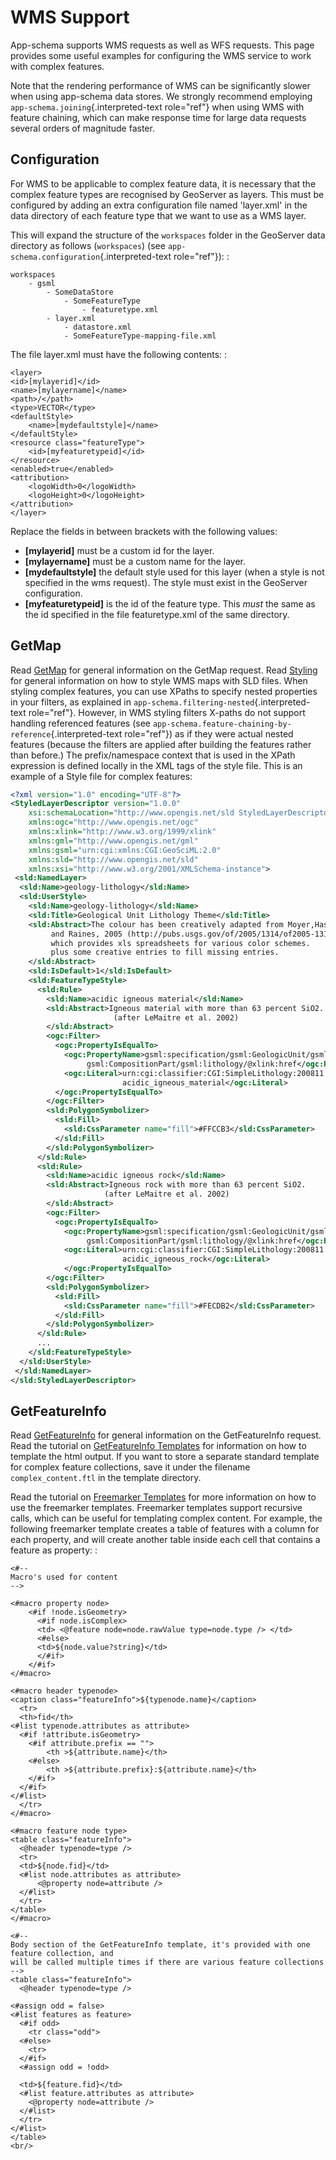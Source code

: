 # WMS Support

App-schema supports WMS requests as well as WFS requests. This page provides some useful examples for configuring the WMS service to work with complex features.

Note that the rendering performance of WMS can be significantly slower when using app-schema data stores. We strongly recommend employing `app-schema.joining`{.interpreted-text role="ref"} when using WMS with feature chaining, which can make response time for large data requests several orders of magnitude faster.

## Configuration

For WMS to be applicable to complex feature data, it is necessary that the complex feature types are recognised by GeoServer as layers. This must be configured by adding an extra configuration file named 'layer.xml' in the data directory of each feature type that we want to use as a WMS layer.

This will expand the structure of the `workspaces` folder in the GeoServer data directory as follows (`workspaces`) (see `app-schema.configuration`{.interpreted-text role="ref"}): :

    workspaces
        - gsml
            - SomeDataStore
                - SomeFeatureType
                    - featuretype.xml
            - layer.xml
                - datastore.xml
                - SomeFeatureType-mapping-file.xml

The file layer.xml must have the following contents: :

    <layer>
    <id>[mylayerid]</id>
    <name>[mylayername]</name>
    <path>/</path>
    <type>VECTOR</type>
    <defaultStyle>
        <name>[mydefaultstyle]</name>
    </defaultStyle>
    <resource class="featureType">
        <id>[myfeaturetypeid]</id>
    </resource>
    <enabled>true</enabled>
    <attribution>
        <logoWidth>0</logoWidth>
        <logoHeight>0</logoHeight>
    </attribution>
    </layer> 

Replace the fields in between brackets with the following values:

-   **[mylayerid]** must be a custom id for the layer.
-   **[mylayername]** must be a custom name for the layer.
-   **[mydefaultstyle]** the default style used for this layer (when a style is not specified in the wms request). The style must exist in the GeoServer configuration.
-   **[myfeaturetypeid]** is the id of the feature type. This *must* the same as the id specified in the file featuretype.xml of the same directory.

## GetMap

Read [GetMap](../../services/wms/reference.md#wms_getmap) for general information on the GetMap request. Read [Styling](../../styling/index.md) for general information on how to style WMS maps with SLD files. When styling complex features, you can use XPaths to specify nested properties in your filters, as explained in `app-schema.filtering-nested`{.interpreted-text role="ref"}. However, in WMS styling filters X-paths do not support handling referenced features (see `app-schema.feature-chaining-by-reference`{.interpreted-text role="ref"}) as if they were actual nested features (because the filters are applied after building the features rather than before.) The prefix/namespace context that is used in the XPath expression is defined locally in the XML tags of the style file. This is an example of a Style file for complex features:

``` {.xml linenos=""}
<?xml version="1.0" encoding="UTF-8"?>
<StyledLayerDescriptor version="1.0.0" 
    xsi:schemaLocation="http://www.opengis.net/sld StyledLayerDescriptor.xsd" 
    xmlns:ogc="http://www.opengis.net/ogc" 
    xmlns:xlink="http://www.w3.org/1999/xlink" 
    xmlns:gml="http://www.opengis.net/gml" 
    xmlns:gsml="urn:cgi:xmlns:CGI:GeoSciML:2.0"
    xmlns:sld="http://www.opengis.net/sld"
    xmlns:xsi="http://www.w3.org/2001/XMLSchema-instance">
 <sld:NamedLayer>
  <sld:Name>geology-lithology</sld:Name>
  <sld:UserStyle>
    <sld:Name>geology-lithology</sld:Name>
    <sld:Title>Geological Unit Lithology Theme</sld:Title>
    <sld:Abstract>The colour has been creatively adapted from Moyer,Hasting
         and Raines, 2005 (http://pubs.usgs.gov/of/2005/1314/of2005-1314.pdf) 
         which provides xls spreadsheets for various color schemes. 
         plus some creative entries to fill missing entries.
    </sld:Abstract>
    <sld:IsDefault>1</sld:IsDefault>
    <sld:FeatureTypeStyle>
      <sld:Rule>
        <sld:Name>acidic igneous material</sld:Name>
        <sld:Abstract>Igneous material with more than 63 percent SiO2.  
                       (after LeMaitre et al. 2002)
        </sld:Abstract>
        <ogc:Filter>
          <ogc:PropertyIsEqualTo>
            <ogc:PropertyName>gsml:specification/gsml:GeologicUnit/gsml:composition/
                 gsml:CompositionPart/gsml:lithology/@xlink:href</ogc:PropertyName>
            <ogc:Literal>urn:cgi:classifier:CGI:SimpleLithology:200811:
                         acidic_igneous_material</ogc:Literal>
          </ogc:PropertyIsEqualTo>
        </ogc:Filter>
        <sld:PolygonSymbolizer>
          <sld:Fill>
            <sld:CssParameter name="fill">#FFCCB3</sld:CssParameter>
          </sld:Fill>
        </sld:PolygonSymbolizer>
      </sld:Rule>
      <sld:Rule>
        <sld:Name>acidic igneous rock</sld:Name>
        <sld:Abstract>Igneous rock with more than 63 percent SiO2.  
                     (after LeMaitre et al. 2002)
        </sld:Abstract>
        <ogc:Filter>
          <ogc:PropertyIsEqualTo>
            <ogc:PropertyName>gsml:specification/gsml:GeologicUnit/gsml:composition/
                 gsml:CompositionPart/gsml:lithology/@xlink:href</ogc:PropertyName>
            <ogc:Literal>urn:cgi:classifier:CGI:SimpleLithology:200811:
                         acidic_igneous_rock</ogc:Literal>
            </ogc:PropertyIsEqualTo>
        </ogc:Filter>
        <sld:PolygonSymbolizer>
          <sld:Fill>
            <sld:CssParameter name="fill">#FECDB2</sld:CssParameter>
          </sld:Fill>
        </sld:PolygonSymbolizer>
      </sld:Rule>
      ...
    </sld:FeatureTypeStyle>
  </sld:UserStyle>
 </sld:NamedLayer>
</sld:StyledLayerDescriptor>
```

## GetFeatureInfo

Read [GetFeatureInfo](../../services/wms/reference.md#wms_getfeatureinfo) for general information on the GetFeatureInfo request. Read the tutorial on [GetFeatureInfo Templates](../../tutorials/GetFeatureInfo/index.md) for information on how to template the html output. If you want to store a separate standard template for complex feature collections, save it under the filename `complex_content.ftl` in the template directory.

Read the tutorial on [Freemarker Templates](../../tutorials/freemarker.md) for more information on how to use the freemarker templates. Freemarker templates support recursive calls, which can be useful for templating complex content. For example, the following freemarker template creates a table of features with a column for each property, and will create another table inside each cell that contains a feature as property: :

    <#-- 
    Macro's used for content
    -->

    <#macro property node>
        <#if !node.isGeometry>
          <#if node.isComplex>      
          <td> <@feature node=node.rawValue type=node.type /> </td>  
          <#else>
          <td>${node.value?string}</td>
          </#if>
        </#if>
    </#macro>

    <#macro header typenode>
    <caption class="featureInfo">${typenode.name}</caption>
      <tr>
      <th>fid</th>
    <#list typenode.attributes as attribute>
      <#if !attribute.isGeometry>
        <#if attribute.prefix == "">      
            <th >${attribute.name}</th>
        <#else>
            <th >${attribute.prefix}:${attribute.name}</th>
        </#if>
      </#if>
    </#list>
      </tr>
    </#macro>

    <#macro feature node type>
    <table class="featureInfo">
      <@header typenode=type />
      <tr>
      <td>${node.fid}</td>    
      <#list node.attributes as attribute>
          <@property node=attribute />
      </#list>
      </tr>
    </table>
    </#macro>

    <#-- 
    Body section of the GetFeatureInfo template, it's provided with one feature collection, and
    will be called multiple times if there are various feature collections
    -->
    <table class="featureInfo">
      <@header typenode=type />

    <#assign odd = false>
    <#list features as feature>
      <#if odd>
        <tr class="odd">
      <#else>
        <tr>
      </#if>
      <#assign odd = !odd>

      <td>${feature.fid}</td>    
      <#list feature.attributes as attribute>
        <@property node=attribute />
      </#list>
      </tr>
    </#list>
    </table>
    <br/>
